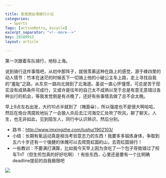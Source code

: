 ```yaml
---

title: 吴淞炮台湾骑行小记
categories:
  - Sports
Tags: [actionRetro, bicycle]
excerpt_separator: "<!--more-->"
key: 20180915
layout: article

---
```


第一次跟着车队骑行，地标上海。

<!--more-->

说到骑行这件事情吧，从初中那阵子，就很羡慕这种在路上的感觉，源于蜂四里的动人情节：竹本在迷茫的时候丢下一切骑上他的小破公主车上路，走上寻找自我的“羞耻”之路，从东京一路向北骑到了北海道。虽说一直心怀憧憬，可总是苦于现实没有成熟条件可成行，又或许是往年的自己太不成熟以至于总是有意无意错过各种出行的机会，等我发觉倒是有点晚了，还好有些事情去做了总不会太晚。

早上9点左右出发，大约10点半就到了（掩面😀），所以强度也不是很大啊哈哈，然后在炮台湾腐败地玩了一会狼人杀后去江河海交汇处吹了吹风，聊了聊天。人生，也无非如此，见到陌生人，同行中认识熟识，然后分别。

 - 路书：http://www.imxingzhe.com/lushu/1902103/
 - 小结：长期有氧运动真是相当考验意志力的东西！我要多多锻炼身体，争取到五六十岁还有一个强健的体魄可以去爬霓虹国的山，去霓虹国骑行！
 - 一些教训：不要满打满算，比如我今天早上因为贪吃了一个包子导致错过了校车TnT（但生煎包真的好好吃啊）！有些东西，心里还是要有一个比明确deadline提前的自我极限吧

![](http://owxb9z5ea.bkt.clouddn.com/18-9-15/71963666.jpg)
